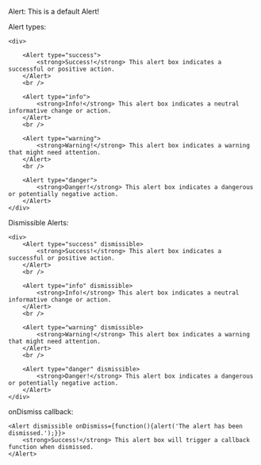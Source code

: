 Alert:
    <Alert>
        This is a default Alert!
    </Alert>

Alert types:

	<div>

		<Alert type="success">
	        <strong>Success!</strong> This alert box indicates a successful or positive action.
	    </Alert>
	    <br />

	    <Alert type="info">
	        <strong>Info!</strong> This alert box indicates a neutral informative change or action.
	    </Alert>
	    <br />

	    <Alert type="warning">
	        <strong>Warning!</strong> This alert box indicates a warning that might need attention.
	    </Alert>
	    <br />

	    <Alert type="danger">
	        <strong>Danger!</strong> This alert box indicates a dangerous or potentially negative action.
	    </Alert>
	</div>

Dismissible Alerts:

	<div>	
		<Alert type="success" dismissible>
	        <strong>Success!</strong> This alert box indicates a successful or positive action.
	    </Alert>
	    <br />

	    <Alert type="info" dismissible>
	        <strong>Info!</strong> This alert box indicates a neutral informative change or action.
	    </Alert>
	    <br />

	    <Alert type="warning" dismissible>
	        <strong>Warning!</strong> This alert box indicates a warning that might need attention.
	    </Alert>
	    <br />

	    <Alert type="danger" dismissible>
	        <strong>Danger!</strong> This alert box indicates a dangerous or potentially negative action.
	    </Alert>
	</div>

onDismiss callback:

	<Alert dismissible onDismiss={function(){alert('The alert has been dismissed.');}}>
        <strong>Success!</strong> This alert box will trigger a callback function when dismissed.
    </Alert>